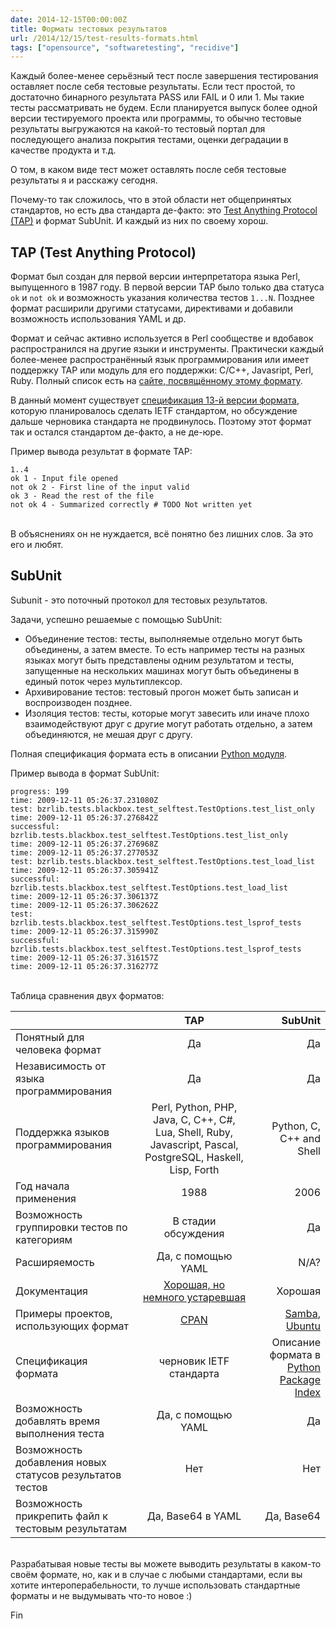 ```yaml
---
date: 2014-12-15T00:00:00Z
title: Форматы тестовых результатов
url: /2014/12/15/test-results-formats.html
tags: ["opensource", "softwaretesting", "recidive"]
---
```


Каждый более-менее серьёзный тест после завершения тестирования
оставляет после себя тестовые результаты. Если тест простой, то достаточно
бинарного результата PASS или FAIL и 0 или 1. Мы такие тесты рассматривать не будем.
Если планируется выпуск более одной версии тестируемого проекта или программы,
то обычно тестовые результаты выгружаются на какой-то тестовый портал
для последующего анализа покрытия тестами, оценки деградации в качестве продукта и т.д.

О том, в каком виде тест может оставлять после себя тестовые результаты
я и расскажу сегодня.

Почему-то так сложилось, что в этой области нет общепринятых стандартов,
но есть два стандарта де-факто: это [Test Anything Protocol (TAP)](https://en.wikipedia.org/wiki/Test_Anything_Protocol)
и формат SubUnit. И каждый из них по своему хорош.

## TAP (Test Anything Protocol)

Формат был создан для первой версии интерпретатора языка Perl,
выпущенного в 1987 году. В первой версии TAP было только два статуса
``ok`` и ``not ok`` и возможность указания количества тестов ``1...N``.
Позднее формат расширили другими статусами, директивами и добавили возможность
использования YAML и др.

Формат и сейчас активно используется в Perl сообществе и вдобавок
распространился на другие языки и инструменты. Практически каждый более-менее
распространённый язык программирования или имеет поддержку TAP или
модуль для его поддержки: C/C++, Javasript, Perl, Ruby. Полный список есть на
[сайте, посвящённому этому формату](https://testanything.org/producers.html).

В данный момент существует [спецификация 13-й версии формата](https://testanything.org/tap-version-13-specification.html),
которую планировалось сделать IETF стандартом, но обсуждение дальше черновика стандарта не продвинулось.
Поэтому этот формат так и остался стандартом де-факто, а не де-юре.

Пример вывода результат в формате TAP:

	1..4
	ok 1 - Input file opened
	not ok 2 - First line of the input valid
	ok 3 - Read the rest of the file
	not ok 4 - Summarized correctly # TODO Not written yet

<br>
В объяснениях он не нуждается, всё понятно без лишних слов.
За это его и любят.


## SubUnit

Subunit - это поточный протокол для тестовых результатов.

Задачи, успешно решаемые с помощью SubUnit:

* Объединение тестов: тесты, выполняемые отдельно могут быть объединены, а затем
вместе. То есть например тесты на разных языках могут быть представлены одним результатом
и тесты, запущенные на нескольких машинах могут быть объединены в единый поток через мультиплексор.
* Архивирование тестов: тестовый прогон может быть записан и воспроизводен позднее.
* Изоляция тестов: тесты, которые могут завесить или иначе плохо взаимодействуют друг с
другие могут работать отдельно, а затем объединяются, не мешая друг с другу.

Полная спецификация формата есть в описании [Python модуля](https://pypi.python.org/pypi/python-subunit).

Пример вывода в формат SubUnit:

	progress: 199
	time: 2009-12-11 05:26:37.231080Z
	test: bzrlib.tests.blackbox.test_selftest.TestOptions.test_list_only
	time: 2009-12-11 05:26:37.276842Z
	successful: bzrlib.tests.blackbox.test_selftest.TestOptions.test_list_only
	time: 2009-12-11 05:26:37.276968Z
	time: 2009-12-11 05:26:37.277053Z
	test: bzrlib.tests.blackbox.test_selftest.TestOptions.test_load_list
	time: 2009-12-11 05:26:37.305941Z
	successful: bzrlib.tests.blackbox.test_selftest.TestOptions.test_load_list
	time: 2009-12-11 05:26:37.306137Z
	time: 2009-12-11 05:26:37.306262Z
	test: bzrlib.tests.blackbox.test_selftest.TestOptions.test_lsprof_tests
	time: 2009-12-11 05:26:37.315990Z
	successful: bzrlib.tests.blackbox.test_selftest.TestOptions.test_lsprof_tests
	time: 2009-12-11 05:26:37.316157Z
	time: 2009-12-11 05:26:37.316277Z

<br>
Таблица сравнения двух форматов:

|									| TAP		| SubUnit	|
| -------------						|:---------:| ---------:|
| Понятный для человека формат		| Да		| Да		|
| Независимость от языка программирования	| Да		| Да		|
| Поддержка языков программирования	| Perl, Python, PHP, Java, C, C++, C#, Lua, Shell, Ruby, Javascript, Pascal, PostgreSQL, Haskell, Lisp, Forth				 | Python, C, C++ and Shell |
| Год начала применения				| 1988		| 2006		|
| Возможность группировки тестов по категориям | В стадии обсуждения | Да |
| Расширяемость						| Да, с помощью YAML	| N/A?		|
| Документация						 | [Хорошая, но немного устаревшая](https://testanything.org/tap-version-13-specification.html) | Хорошая |
| Примеры проектов, использующих формат	| [CPAN](http://stats.cpantesters.org/) | [Samba](https://www.stationary-traveller.eu/262-subunit-usage-in-Samba.html), [Ubuntu](http://www.tech-foo.net/making-the-most-of-subunit.html) |
| Спецификация формата				| черновик IETF стандарта	| Описание формата в [Python Package Index](https://pypi.python.org/pypi/python-subunit) |
| Возможность добавлять время выполнения теста | Да, с помощью YAML | Да |
| Возможность добавления новых статусов результатов тестов | Нет		| Нет		|
| Возможность прикрепить файл к тестовым результатам | Да, Base64 в YAML	|	Да, Base64 |

<br>
Разрабатывая новые тесты вы можете выводить результаты в каком-то своём формате,
но, как и в случае с любыми стандартами, если вы хотите интероперабельности,
то лучше использовать стандартные форматы и не выдумывать что-то новое :)

Fin
